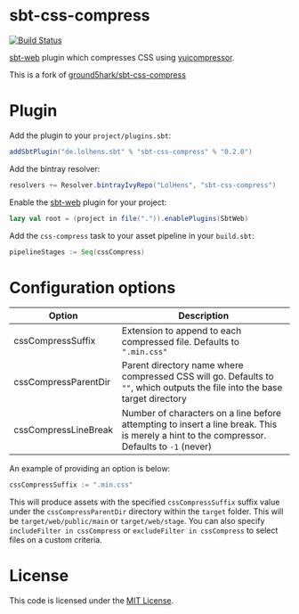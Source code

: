 sbt-css-compress
===========
[![Build Status](https://teamcity.lolhens.de/app/rest/builds/buildType:SbtCssCompress_Build/statusIcon.svg)](https://teamcity.lolhens.de/viewType.html?buildTypeId=SbtCssCompress_Build&guest=1)

[sbt-web] plugin which compresses CSS using [yuicompressor].

This is a fork of [ground5hark/sbt-css-compress]

Plugin
======
Add the plugin to your `project/plugins.sbt`:
```scala
addSbtPlugin("de.lolhens.sbt" % "sbt-css-compress" % "0.2.0")
```

Add the bintray resolver:
```scala
resolvers += Resolver.bintrayIvyRepo("LolHens", "sbt-css-compress")
```

Enable the [sbt-web] plugin for your project:
```scala
lazy val root = (project in file(".")).enablePlugins(SbtWeb)
```

Add the `css-compress` task to your asset pipeline in your `build.sbt`:
```scala
pipelineStages := Seq(cssCompress)
```

Configuration options
=====================
Option                | Description
----------------------|------------
cssCompressSuffix     | Extension to append to each compressed file. Defaults to `".min.css"`
cssCompressParentDir  | Parent directory name where compressed CSS will go. Defaults to `""`, which outputs the file into the base target directory
cssCompressLineBreak  | Number of characters on a line before attempting to insert a line break. This is merely a hint to the compressor. Defaults to `-1` (never)

An example of providing an option is below:

```scala
cssCompressSuffix := ".min.css"
```

This will produce assets with the specified `cssCompressSuffix` suffix value under the `cssCompressParentDir`
directory within the `target` folder. This will be `target/web/public/main` or `target/web/stage`. You can also specify
`includeFilter in cssCompress` or `excludeFilter in cssCompress` to select files on a custom criteria.

License
=======
This code is licensed under the [MIT License].

[ground5hark/sbt-css-compress]:https://github.com/ground5hark/sbt-css-compress
[sbt-web]:https://github.com/sbt/sbt-web
[yuicompressor]:http://yui.github.io/yuicompressor/
[MIT License]:http://opensource.org/licenses/MIT
